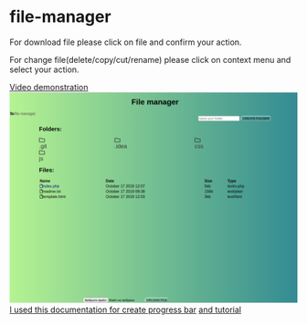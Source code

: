 <h1>file-manager</h1>
<p>For download file please click on file and confirm your action.</p>
<p>For change file(delete/copy/cut/rename) please click on context menu and select your action.<p>
  <a href="https://drive.google.com/file/d/1egs1pZ0hQsTyb8Dz6hrQON3UN7A1DuZp/view?usp=sharing">Video demonstration</a>
<img src="screenshot.png" alt="screenshot">
<a href="https://www.php.net/manual/en/session.upload-progress.php and tutorial https://www.sitepoint.com/tracking-upload-progress-with-php-and-javascript/">I used this documentation for create progress bar</a>
  <a href ="https://www.sitepoint.com/tracking-upload-progress-with-php-and-javascript/">and tutorial</a>
